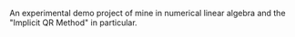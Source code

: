 An experimental demo project of mine in numerical linear algebra and the
"Implicit QR Method" in particular.
